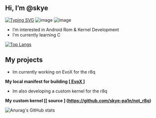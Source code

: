 ## Hi, I’m @skye
[![Typing SVG](https://readme-typing-svg.demolab.com/?lines=wen+voLTE+for+aosp+smasnug?;gib+me+1382fps+gamirgrom+babaji)](https://git.io/typing-svg)
![image](https://camo.githubusercontent.com/972c64401862d6b00d73b76042d183ed069e6bd2ec21992ce07331ef67547c2c/68747470733a2f2f696d672e736869656c64732e696f2f62616467652f416e64726f69642d3344444338343f7374796c653d666f722d7468652d6261646765266c6f676f3d616e64726f6964266c6f676f436f6c6f723d7768697465) ![image](https://camo.githubusercontent.com/7e282220b8ec0dd29cf99be1c0f5e82d74a42bc84ed834ee6afd86b4bad3bfee/68747470733a2f2f696d672e736869656c64732e696f2f62616467652f6769746875622d2532333132313031312e7376673f7374796c653d666f722d7468652d6261646765266c6f676f3d676974687562266c6f676f436f6c6f723d7768697465)

- I’m interested in Android Rom & Kernel Development
- I'm currently learning C

[![Top Langs](https://github-readme-stats.vercel.app/api/top-langs/?username=skye-pa1n&&theme=github_dark&hide_border=true&layout=compact)](https://github.com/anuraghazra/github-readme-stats)


## My projects

- Im currently working on EvoX for the r8q

**My local manifest for building [[ EvoX ](https://github.com/skye-pa1n/local_manifest)]**

- Im also developing a custom kernel for the r8q

**My custom kernel [[ source ] (https://github.com/skye-pa1n/not_r8q)**

![Anurag's GitHub stats](https://github-readme-stats.vercel.app/api?username=skye-pa1n&&theme=github_dark&hide_border=true&layout=compact&show_icons=true)

<!---
skye-pa1n/skye-pa1n is a ✨ special ✨ repository because its `README.md` (this file) appears on your GitHub profile.
You can click the Preview link to take a look at your changes.
--->
